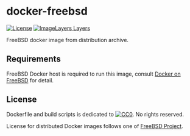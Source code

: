 # docker-freebsd

[![License](https://img.shields.io/github/license/uchida/docker-freebsd.svg)](https://tldrlegal.com/license/creative-commons-cc0-1.0-universal)
[![ImageLayers Layers](https://img.shields.io/imagelayers/layers/tunisiano187/docker-freebsd/latest.svg)](https://imagelayers.io/?images=tunisiano187%2Fdocker-freebsd:master)

FreeBSD docker image from distribution archive.

## Requirements

FreeBSD Docker host is required to run this image,
consult [Docker on FreeBSD](https://wiki.freebsd.org/Docker) for detail.

## License

Dockerfile and build scripts is dedicated to 
[![CC0](http://i.creativecommons.org/p/zero/1.0/80x15.png "CC0")](https://creativecommons.org/publicdomain/zero/1.0/).
No rights reserved.

License for distributed Docker images follows one of [FreeBSD Project](https://freebsd.org).
